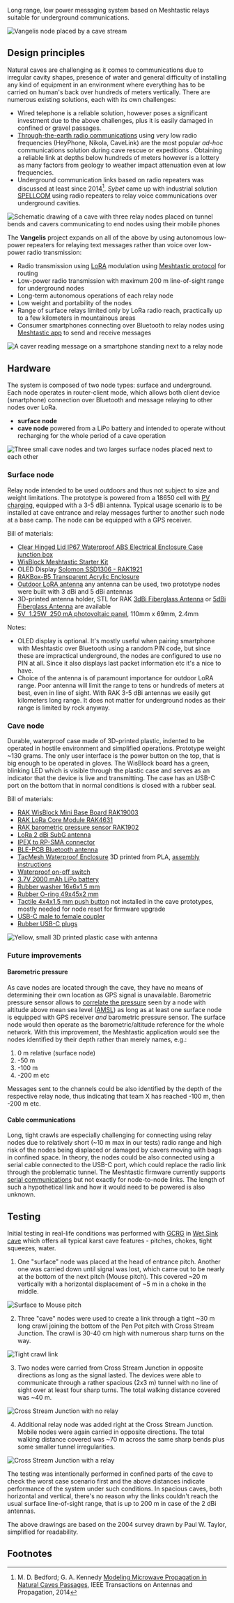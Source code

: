 Long range, low power messaging system based on Meshtastic relays suitable for underground communications.

![Vangelis node placed by a cave stream](24-02-10_13-07-46_3107.jpg "Vangelis node placed by a cave stream")

## Design principles
Natural caves are challenging as it comes to communications due to irregular cavity shapes, presence of water and general difficulty of installing any kind of equipment in an environment where everything has to be carried on human's back over hundreds of meters vertically. There are numerous existing solutions, each with its own challenges:

* Wired telephone is a reliable solution, however poses a significant investment due to the above challenges, plus it is easily damaged in confined or gravel passages.
* [Through-the-earth radio communications](https://en.wikipedia.org/wiki/Through-the-earth_mine_communications) using very low radio frequencies (HeyPhone, Nikola, CaveLink) are the most popular _ad-hoc_ communications solution during cave rescue or expeditions . Obtaining a reliable link at depths below hundreds of meters however is a lottery as many factors from geology to weather impact attenuation even at  low frequencies.
* Underground communication links based on radio repeaters was discussed at least since 2014[^1]. _Sybet_ came up with industrial solution [SPELLCOM](https://sybet.eu/batnode/)  using radio repeaters to relay voice communications over underground cavities.

![Schematic drawing of a cave with three relay nodes placed on tunnel bends and cavers communicating to end nodes using their mobile phones](drawing.svg "Vangelis architecture overview")

The **Vangelis** project expands on all of the above by using autonomous low-power repeaters for relaying text messages rather than voice over low-power radio transmission:

* Radio transmission using [LoRA](https://en.wikipedia.org/wiki/LoRa) modulation using [Meshtastic protocol](https://meshtastic.org/docs/introduction) for routing
* Low-power radio transmission with maximum 200 m line-of-sight range for underground nodes
* Long-term autonomous operations of each relay node
* Low weight and portability of the nodes
* Range of surface relays limited only by LoRa radio reach, practically up to a few kilometers in mountainous areas
* Consumer smartphones connecting over Bluetooth to relay nodes using [Meshtastic app](https://meshtastic.org/downloads/) to send and receive messages

![A caver reading message on a smartphone standing next to a relay node](24-02-10_13-12-22_3110.jpg "Typical usage scenario")

## Hardware

The system is composed of two node types: surface and underground. Each node operates in router-client mode, which allows both client device (smartphone) connection over Bluetooth and message relaying to other nodes over LoRa.

* **surface node** 
* **cave node** powered from a LiPo battery and intended to operate without recharging for the whole period of a cave operation

![Three small cave nodes and two larges surface nodes placed next to each other](24-02-12_14-24-37_3136.jpg "Comparison of cave nodes (left) and surface nodes (right)")

### Surface node

Relay node intended to be used outdoors and thus not subject to size and weight limitations. The prototype is powered from a 18650 cell with [PV charging](https://docs.google.com/document/d/12GIY24vLKLABg2RUTPP6yMzokr44GMzJOE4p7ngaCbI/edit#heading=h.9lmvuqjahqxl), equipped with a 3-5 dBi antenna. Typical usage scenario is to be installed at cave entrance and relay messages further to another such node at a base camp. The node can be equipped with a GPS receiver.

Bill of materials:

* [Clear Hinged Lid IP67 Waterproof ABS Electrical Enclosure Case junction box](https://www.ebay.co.uk/itm/304321459053)
* [WisBlock Meshtastic Starter Kit](https://store.rakwireless.com/products/wisblock-meshtastic-starter-kit)
* OLED Display [Solomon SSD1306 - RAK1921](https://store.rakwireless.com/products/rak1921-oled-display-panel)
* [RAKBox-B5 Transparent Acrylic Enclosure](https://store.rakwireless.com/products/rakbox-b5-transparent-acrylic-enclosure)
* [Outdoor LoRA antenna](https://store.rakwireless.com/collections/outdoor-antennas) any antenna can be used, two prototype nodes were built with 3 dBi and 5 dBi antennas
* 3D-printed antenna holder, STL for RAK [3dBi Fiberglass Antenna](https://store.rakwireless.com/products/3dbi-fiber-glass-antenna) or [5dBi Fiberglass Antenna](https://store.rakwireless.com/products/5dbi-fiber-glass-antenna-supports-863-870mhz) are available
* [5V  1.25W  250 mA photovoltaic panel](https://www.ebay.co.uk/itm/113383833070), 110mm x 69mm, 2.4mm

Notes:

* OLED display is optional. It's mostly useful when pairing smartphone with Meshtastic over Bluetooth using a random PIN code, but since these are impractical underground, the nodes are configured to use no PIN at all. Since it also displays last packet information etc it's a nice to have.
* Choice of the antenna is of paramount importance for outdoor LoRA range. Poor antenna will limit the range to tens or hundreds of meters at best, even in line of sight. With RAK 3-5 dBi antennas we easily get kilometers long range. It does not matter for underground nodes as their range is limited by rock anyway.
 
### Cave node

Durable, waterproof case made of 3D-printed plastic, indented to be operated in hostile environment and simplified operations. Prototype weight ~130 grams. The only user interface is the power button on the top, that is big enough to be operated in gloves. The WisBlock board has a green, blinking LED which is visible through the plastic case and serves as an indicator that the device is live and transmitting. The case has an USB-C port on the bottom that in normal conditions is closed with a rubber seal.

Bill of materials:

* [RAK WisBlock Mini Base Board RAK19003](https://store.rakwireless.com/products/wisblock-base-board-rak19003)
* [RAK LoRa Core Module RAK4631](https://store.rakwireless.com/products/nordic-nrf52840-ble-core-module-for-lorawan-with-lora-sx1262-rak4631-rak4631-c)
* [RAK barometric pressure sensor RAK1902](https://store.rakwireless.com/products/rak1902-kps22hb-barometric-pressure-sensor)
* [LoRa 2 dBi SubG antenna](https://store.rakwireless.com/products/lora-antenna)
* [IPEX to RP-SMA connector](https://store.rakwireless.com/products/ipex-to-sma-connector)
* [BLE-PCB Bluetooth antenna](https://store.rakwireless.com/products/ble-pcb-antenna-5-5dbi)
* [TacMesh Waterproof Enclosure](https://www.thingiverse.com/thing:5923930/) 3D printed from PLA, [assembly instructions](https://youtu.be/gpnivx2jVRk)
* [Waterproof on-off switch](https://www.amazon.co.uk/dp/B0BKK4RXYX)
* [3.7V 2000 mAh LiPo battery](https://www.amazon.co.uk/dp/B08HD33ZKB)
* [Rubber washer 16x6x1.5 mm](https://www.amazon.co.uk/dp/B01N7WI68Z)
* [Rubber O-ring 49x45x2 mm](https://www.amazon.co.uk/dp/B0C1524ZMR)
* [Tactile 4x4x1.5 mm push button](https://www.amazon.co.uk/dp/B08F7V2Y66) not installed in the cave prototypes, mostly needed for node reset for firmware upgrade
* [USB-C male to female coupler](https://www.amazon.co.uk/dp/B0B18SLFD4)
* [Rubber USB-C plugs](https://www.ebay.co.uk/itm/144021649084)

![Yellow, small 3D printed plastic case with antenna](24-01-29_11-35-50_3052.jpg "Assembled TacMesh case")

### Future improvements

#### Barometric pressure

As cave nodes are located through the cave, they have no means of determining their own location as GPS signal is unavailable. Barometric pressure sensor allows to [correlate the pressure](https://en.wikipedia.org/wiki/Barometric_formula) seen by a node with altitude above mean sea level ([AMSL](https://en.wikipedia.org/wiki/Height_above_mean_sea_level)) as long as at least one surface node is equipped with GPS receiver _and_ barometric pressure sensor. The surface node would then operate as the barometric/altitude reference for the whole network. With this improvement, the Meshtastic application would see the nodes identified by their depth rather than merely names, e.g.:

1. 0 m relative (surface node)
2. -50 m
3. -100 m
4. -200 m
etc

Messages sent to the channels could be also identified by the depth of the respective relay node, thus indicating that team X has reached -100 m, then -200 m etc.

#### Cable communications

Long, tight crawls are especially challenging for connecting using relay nodes due to relatively short (~10 m max in our tests) radio range and high risk of the nodes being displaced or damaged by cavers moving with bags in confined space. In theory, the nodes could be also connected using a serial cable connected to the USB-C port, which could replace the radio link through the problematic tunnel. The Meshtastic firmware currently supports [serial communications](https://meshtastic.org/docs/configuration/module/serial/) but not exactly for node-to-node links. The length of such a hypothetical link and how it would need to be powered is also unknown.

## Testing

Initial testing in real-life conditions was performed with [GCRG](https://gcrg.org.uk) in [Wet Sink cave](https://en.wikipedia.org/wiki/Slaughter_Stream_Cave) which offers all typical karst cave features - pitches, chokes, tight squeezes, water.

1. One "surface" node was placed at the head of entrance pitch. Another one was carried down until signal was lost, which came out to be nearly at the bottom of the next pitch (Mouse pitch).
   This covered ~20 m vertically with a horizontal displacement of ~5 m in a choke in the middle.

![Surface to Mouse pitch](wet_sink_evel1.svg "Surface to Mouse pitch")

2. Three "cave" nodes were used to create a link through a tight ~30 m long crawl joining the bottom of the Pen Pot pitch with Cross Stream Junction. The crawl is 30-40 cm high
   with numerous sharp turns on the way.

![Tight crawl link](wet_sink_crawl.svg "Tight crawl link")

3. Two nodes were carried from Cross Stream Junction in opposite directions as long as the signal lasted. The devices were able to communicate through a rather spacious (2x3 m) tunnel
   with no line of sight over at least four sharp turns. The total walking distance covered was ~40 m.

![Cross Stream Junction with no relay](wet_sink_cross1.svg "Cross Stream Junction with no relay")

4. Additional relay node was added right at the Cross Stream Junction. Mobile nodes were again carried in opposite directions. The total walking distance covered was ~70 m across the same sharp bends
   plus some smaller tunnel irregularities.

![Cross Stream Junction with a relay](wet_sink_cross2.svg "Cross Stream Junction with a relay")

The testing was intentionally performed in confined parts of the cave to check the worst case scenario first and the above distances indicate performance of the system under such conditions.
In spacious caves, both horizontal and vertical, there's no reason why the links couldn't reach the usual surface line-of-sight range, that is up to 200 m in case of the 2 dBi antennas. 

The above drawings are based on the 2004 survey drawn by Paul W. Taylor, simplified for readability.

## Footnotes

[^1]: M. D. Bedford; G. A. Kennedy [Modeling Microwave Propagation in Natural Caves Passages](https://ieeexplore.ieee.org/abstract/document/6933914/),  IEEE Transactions on Antennas and Propagation, 2014
